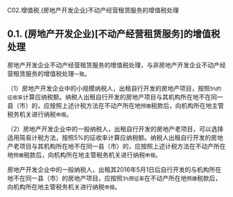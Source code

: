 C02.增值税.(房地产开发企业)不动产经营租赁服务的增值税处理

## 0.1. (房地产开发企业)[不动产经营租赁服务]的增值税处理

房地产开发企业不动产经营租赁服务的增值税处理，与非房地产开发企业不动产经营租赁服务的增值税处理`一致`。

（1）房地产开发企业中的小规模纳税人，出租自行开发的房地产项目，按照`5%的征收率`计算应纳税额。纳税人出租自行开发的房地产项目与其机构所在地不在同一县（市）的，应按照上述计税方法在不动产所在地`预缴`税款后，向机构所在地主管税务机关进行纳税`申报`。

（2）房地产开发企业中的一般纳税人，出租自行开发的房地产老项目，可以选择适用简易计税方法，按照5%的征收率计算应纳税额。纳税人出租自行开发的房地产老项目与其机构所在地不在同一县（市）的，应按照上述计税方法在不动产所在地`预缴`税款后，向机构所在地主管税务机关进行纳税`申报`。

房地产开发企业中的一般纳税人，出租其2016年5月1日后自行开发的与机构所在地不在同一县（市）的房地产项目，应按照`3%预征率`在不动产所在地`预缴`税款后，向机构所在地主管税务机关进行纳税`申报`。
